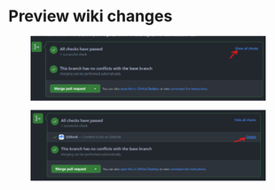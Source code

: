 # Preview wiki changes

<figure><img src="/.gitbook/assets/Checking-wiki-changes.png" alt=""><figcaption></figcaption></figure>

<figure><img src="/.gitbook/assets/Checking-wiki-changes-1.png" alt=""><figcaption></figcaption></figure>
